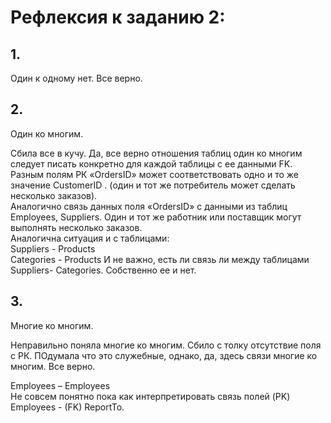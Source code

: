 # Рефлексия к заданию 2:  

## 1.
Один к одному нет. Все верно.

## 2.
Один ко многим.
 
Сбила все в кучу. Да, все верно отношения таблиц один ко многим следует писать конкретно для каждой таблицы с ее данными FK.   
Разным полям РК «OrdersID»  может соответствовать одно и то же значение CustomerID . (один и тот же потребитель может сделать несколько заказов).   
Аналогично связь данных поля «OrdersID»  с  данными из таблиц Employees, Suppliers. Один и тот же работник или поставщик могут выполнять несколько заказов.  
Аналогична ситуация и с таблицами:  
Suppliers -	Products  
Categories -	Products
И не важно,  есть ли связь ли между таблицами Suppliers- Categories. Собственно ее и нет.

## 3.
Многие ко многим.

  Неправильно поняла многие ко многим. Сбило с толку отсутствие поля с РК.
  ПОдумала что это служебные, однако, да, здесь связи многие ко многим. Все верно.
  
  
Employees – Employees  
Не совсем понятно пока как интерпретировать связь полей (PK) Employees - (FK) ReportTo.  

